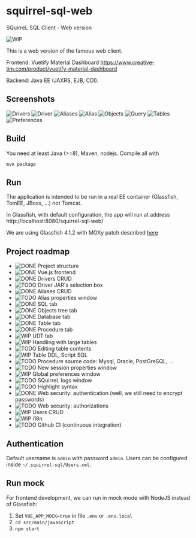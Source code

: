 # squirrel-sql-web
SQuirreL SQL Client - Web version

![WIP](https://img.shields.io/badge/Status-WorkInProgress-yellow.svg)

This is a web version of the famous web client.

Frontend: Vuetify Material Dashboard https://www.creative-tim.com/product/vuetify-material-dashboard

Backend: Java EE (JAXRS, EJB, CDI).



Screenshots
----------
![Drivers](screenshots/01-drivers-list.png)
![Driver](screenshots/02-driver.png)
![Aliases](screenshots/03-alias-list.png)
![Alias](screenshots/04-alias.png)
![Objects](screenshots/05-objects-tab.png)
![Query](screenshots/06-sql-tab.png)
![Tables](screenshots/07-table-tab.png)
![Preferences](screenshots/08-preferences.png)

Build
-----
You need at least Java (>=8), Maven, nodejs. Compile all with

    mvn package

Run
---
The application is intended to be run in a real EE container (Glassfish, TomEE, JBoss, ...) not Tomcat.

In Glassfish, with default configuration, the app will run at address http://localhost:8080/squirrel-sql-web/

We are using Glassfish 4.1.2 with MOXy patch described [here](https://github.com/eclipse-ee4j/glassfish/issues/21440#issuecomment-422056135)

Project roadmap
---------------

- ![DONE](https://img.shields.io/badge/Status-Done-green.svg) Project structure
- ![DONE](https://img.shields.io/badge/Status-Done-green.svg) Vue.js frontend
- ![DONE](https://img.shields.io/badge/Status-Done-green.svg) Drivers CRUD
- ![TODO](https://img.shields.io/badge/Status-ToDo-red.svg) Driver JAR's selection box
- ![DONE](https://img.shields.io/badge/Status-Done-green.svg) Aliases CRUD
- ![TODO](https://img.shields.io/badge/Status-ToDo-red.svg) Alias properties window
- ![DONE](https://img.shields.io/badge/Status-Done-green.svg) SQL tab
- ![DONE](https://img.shields.io/badge/Status-Done-green.svg) Objects tree tab
- ![DONE](https://img.shields.io/badge/Status-Done-green.svg) Database tab
- ![DONE](https://img.shields.io/badge/Status-Done-green.svg) Table tab
- ![DONE](https://img.shields.io/badge/Status-Done-green.svg) Procedure tab
- ![WIP](https://img.shields.io/badge/Status-WorkInProgress-yellow.svg) UDT tab
- ![WIP](https://img.shields.io/badge/Status-WorkInProgress-yellow.svg) Handling with large tables
- ![TODO](https://img.shields.io/badge/Status-ToDo-red.svg) Editing table contents
- ![WIP](https://img.shields.io/badge/Status-WorkInProgress-yellow.svg) Table DDL, Script SQL
- ![TODO](https://img.shields.io/badge/Status-ToDo-red.svg) Procedure source code: Mysql, Oracle, PostGreSQL, ...
- ![TODO](https://img.shields.io/badge/Status-ToDo-red.svg) New session properties window
- ![WIP](https://img.shields.io/badge/Status-WorkInProgress-yellow.svg) Global preferences window
- ![TODO](https://img.shields.io/badge/Status-ToDo-red.svg) SQuirreL logs window
- ![TODO](https://img.shields.io/badge/Status-ToDo-red.svg) Highlight syntax
- ![DONE](https://img.shields.io/badge/Status-Done-green.svg) Web security: authentication (well, we still need to encrypt passwords)
- ![TODO](https://img.shields.io/badge/Status-ToDo-red.svg) Web security: authorizations
- ![WIP](https://img.shields.io/badge/Status-WorkInProgress-yellow.svg) Users CRUD
- ![WIP](https://img.shields.io/badge/Status-WorkInProgress-yellow.svg) i18n
- ![TODO](https://img.shields.io/badge/Status-ToDo-red.svg) Github CI (continuous integration)


Authentication
--------------
Default username is `admin` with password `admin`. Users can be configured inside `~/.squirrel-sql/Users.xml`.

Run mock
--------
For frontend development, we can run in mock mode with NodeJS instead of Glassfish:

1. Set `VUE_APP_MOCK=true` in file `.env` or `.env.local`
2. `cd src/main/javascript`
3. `npm start`
